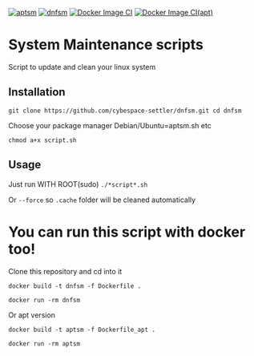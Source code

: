 [![aptsm](https://github.com/cybespace-settler/dnfsm/actions/workflows/apt.yml/badge.svg)](https://github.com/cybespace-settler/dnfsm/actions/workflows/apt.yml)  [![dnfsm](https://github.com/cybespace-settler/dnfsm/actions/workflows/dnf.yml/badge.svg)](https://github.com/cybespace-settler/dnfsm/actions/workflows/dnf.yml)  [![Docker Image CI](https://github.com/cybespace-settler/dnfsm/actions/workflows/docker-image.yml/badge.svg)](https://github.com/cybespace-settler/dnfsm/actions/workflows/docker-image.yml)  [![Docker Image CI(apt)](https://github.com/cybespace-settler/dnfsm/actions/workflows/docker-image(apt).yml/badge.svg)](https://github.com/cybespace-settler/dnfsm/actions/workflows/docker-image(apt).yml)

# System Maintenance scripts #

Script to update and clean your linux system
## Installation

`git clone https://github.com/cybespace-settler/dnfsm.git
cd dnfsm`

Choose your package manager Debian/Ubuntu=aptsm.sh etc

`chmod a+x script.sh`

## Usage

Just run WITH ROOT(sudo) `./*script*.sh` 

Or `--force` so `.cache` folder will be cleaned automatically

# You can run this script with docker too!

Clone this repository and cd into it

`docker build -t dnfsm -f Dockerfile .`

`docker run -rm dnfsm`

Or apt version

`docker build -t aptsm -f Dockerfile_apt .`

`docker run -rm aptsm`
